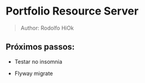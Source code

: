 # Portfolio Resource Server

> Author: Rodolfo HiOk

## Próximos passos:

- Testar no insomnia

- Flyway migrate
